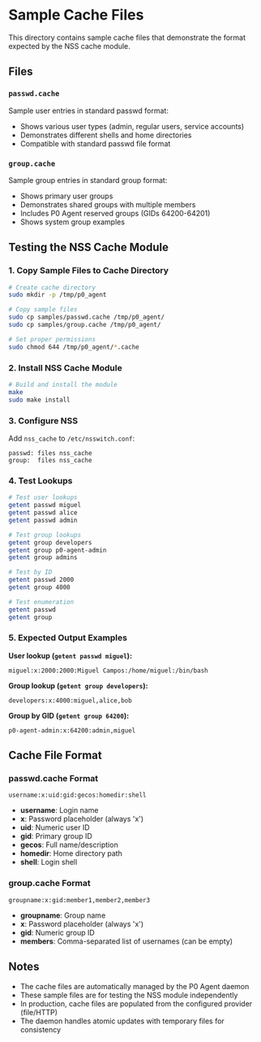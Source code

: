 # Sample Cache Files

This directory contains sample cache files that demonstrate the format expected by the NSS cache module.

## Files

### `passwd.cache`
Sample user entries in standard passwd format:
- Shows various user types (admin, regular users, service accounts)
- Demonstrates different shells and home directories
- Compatible with standard passwd file format

### `group.cache`
Sample group entries in standard group format:
- Shows primary user groups
- Demonstrates shared groups with multiple members
- Includes P0 Agent reserved groups (GIDs 64200-64201)
- Shows system group examples

## Testing the NSS Cache Module

### 1. Copy Sample Files to Cache Directory

```bash
# Create cache directory
sudo mkdir -p /tmp/p0_agent

# Copy sample files
sudo cp samples/passwd.cache /tmp/p0_agent/
sudo cp samples/group.cache /tmp/p0_agent/

# Set proper permissions
sudo chmod 644 /tmp/p0_agent/*.cache
```

### 2. Install NSS Cache Module

```bash
# Build and install the module
make
sudo make install
```

### 3. Configure NSS

Add `nss_cache` to `/etc/nsswitch.conf`:

```
passwd: files nss_cache
group:  files nss_cache
```

### 4. Test Lookups

```bash
# Test user lookups
getent passwd miguel
getent passwd alice
getent passwd admin

# Test group lookups
getent group developers
getent group p0-agent-admin
getent group admins

# Test by ID
getent passwd 2000
getent group 4000

# Test enumeration
getent passwd
getent group
```

### 5. Expected Output Examples

**User lookup (`getent passwd miguel`):**
```
miguel:x:2000:2000:Miguel Campos:/home/miguel:/bin/bash
```

**Group lookup (`getent group developers`):**
```
developers:x:4000:miguel,alice,bob
```

**Group by GID (`getent group 64200`):**
```
p0-agent-admin:x:64200:admin,miguel
```

## Cache File Format

### passwd.cache Format
```
username:x:uid:gid:gecos:homedir:shell
```

- **username**: Login name
- **x**: Password placeholder (always 'x')
- **uid**: Numeric user ID
- **gid**: Primary group ID
- **gecos**: Full name/description
- **homedir**: Home directory path
- **shell**: Login shell

### group.cache Format
```
groupname:x:gid:member1,member2,member3
```

- **groupname**: Group name
- **x**: Password placeholder (always 'x')
- **gid**: Numeric group ID
- **members**: Comma-separated list of usernames (can be empty)

## Notes

- The cache files are automatically managed by the P0 Agent daemon
- These sample files are for testing the NSS module independently
- In production, cache files are populated from the configured provider (file/HTTP)
- The daemon handles atomic updates with temporary files for consistency